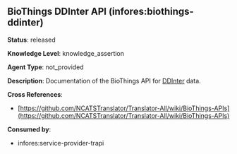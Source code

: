 [//]: # (DO NOT MANUALLY EDIT THIS FILE. IT IS GENERATED FROM A TEMPLATE.)

## BioThings DDInter API (infores:biothings-ddinter)

**Status**: released
  
**Knowledge Level**: knowledge_assertion
  
**Agent Type**: not_provided

**Description**: Documentation of the BioThings API for [DDInter](http://ddinter.scbdd.com/) data.

**Cross References**:

- [https://github.com/NCATSTranslator/Translator-All/wiki/BioThings-APIs](https://github.com/NCATSTranslator/Translator-All/wiki/BioThings-APIs)


**Consumed by**:

- infores:service-provider-trapi